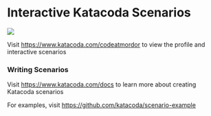 # Interactive Katacoda Scenarios

[![](http://shields.katacoda.com/katacoda/codeatmordor/count.svg)](https://www.katacoda.com/codeatmordor "Get your profile on Katacoda.com")

Visit https://www.katacoda.com/codeatmordor to view the profile and interactive scenarios

### Writing Scenarios
Visit https://www.katacoda.com/docs to learn more about creating Katacoda scenarios

For examples, visit https://github.com/katacoda/scenario-example
